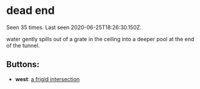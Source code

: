 # dead end

Seen 35 times. Last seen 2020-06-25T18:26:30.150Z.

water gently spills out of a grate in the ceiling into a deeper pool at the end of the tunnel.

## Buttons:

- **west**: [a frigid intersection](a-frigid-intersection-Ntmsnt3.md)